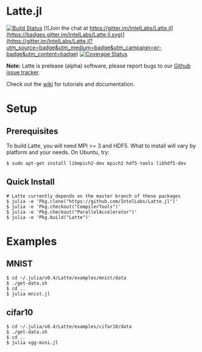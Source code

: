 # Latte.jl

[![Build Status](https://travis-ci.org/IntelLabs/Latte.jl.svg?branch=master)](https://travis-ci.org/IntelLabs/Latte.jl)
[![Join the chat at https://gitter.im/IntelLabs/Latte.jl](https://badges.gitter.im/IntelLabs/Latte.jl.svg)](https://gitter.im/IntelLabs/Latte.jl?utm_source=badge&utm_medium=badge&utm_campaign=pr-badge&utm_content=badge)
[![Coverage Status](https://coveralls.io/repos/github/IntelLabs/Latte.jl/badge.svg?branch=master)](https://coveralls.io/github/IntelLabs/Latte.jl?branch=master)

**Note:** Latte is prelease (alpha) software, please report bugs to our [Github issue tracker](https://github.com/IntelLabs/Latte.jl/issues).

Check out the [wiki](https://github.com/IntelLabs/Latte.jl/wiki) for tutorials and documentation.

# Setup

## Prerequisites

To build Latte, you will need MPI >= 3 and HDF5.  What to install will
vary by platform and your needs.  On Ubuntu, try:

```shell
$ sudo apt-get install libmpich2-dev mpich2 hdf5-tools libhdf5-dev 
```

## Quick Install
```shell
# Latte currently depends on the master branch of these packages
$ julia -e 'Pkg.clone("https://github.com/IntelLabs/Latte.jl")'
$ julia -e 'Pkg.checkout("CompilerTools")'
$ julia -e 'Pkg.checkout("ParallelAccelerator")'
$ julia -e 'Pkg.build("Latte")'
```

# Examples
## MNIST
```shell
$ cd ~/.julia/v0.4/Latte/examples/mnist/data
$ ./get-data.sh
$ cd ..
$ julia mnist.jl
```

## cifar10
```shell
$ cd ~/.julia/v0.4/Latte/examples/cifar10/data
$ ./get-data.sh
$ cd ..
$ julia vgg-mini.jl
```
